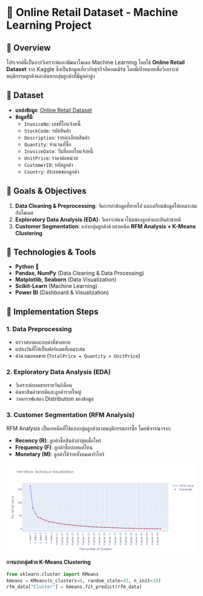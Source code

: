 # 🛂 Online Retail Dataset - Machine Learning Project

## 📌 Overview
โปรเจกต์นี้เป็นการวิเคราะห์และพัฒนาโมเดล Machine Learning โดยใช้ **Online Retail Dataset** จาก Kaggle ซึ่งเป็นข้อมูลเกี่ยวกับธุรกิจอีคอมเมิร์ซ โดยมีเป้าหมายเพื่อวิเคราะห์พฤติกรรมลูกค้าและค้นหากลุ่มลูกค้าที่มีมูลค่าสูง

## 📂 Dataset
- **แหล่งข้อมูล**: [Online Retail Dataset](https://www.kaggle.com/datasets/lakshmi25npathi/online-retail-dataset)
- **ข้อมูลที่มี**:
  - `InvoiceNo`: เลขที่ใบแจ้งหนี้
  - `StockCode`: รหัสสินค้า
  - `Description`: รายละเอียดสินค้า
  - `Quantity`: จำนวนที่ซื้อ
  - `InvoiceDate`: วันที่ออกใบแจ้งหนี้
  - `UnitPrice`: ราคาต่อหน่วย
  - `CustomerID`: รหัสลูกค้า
  - `Country`: ประเทศของลูกค้า

## 🎯 Goals & Objectives
1. **Data Cleaning & Preprocessing**: จัดการค่าข้อมูลที่หายไป และเตรียมข้อมูลให้เหมาะสมกับโมเดล
2. **Exploratory Data Analysis (EDA)**: วิเคราะห์แนวโน้มของลูกค้าและสินค้าขายดี
3. **Customer Segmentation**: แบ่งกลุ่มลูกค้าด้วยเทคนิค **RFM Analysis + K-Means Clustering**

## 🔧 Technologies & Tools
- **Python** 🐍
- **Pandas, NumPy** (Data Cleaning & Data Processing)
- **Matplotlib, Seaborn** (Data Visualization)
- **Scikit-Learn** (Machine Learning)
- **Power BI** (Dashboard & Visualization)

## 🚀 Implementation Steps
### 1. Data Preprocessing
- ตรวจสอบและลบค่าที่ขาดหาย
- แปลงวันที่ให้เป็นฟอร์แมตที่เหมาะสม
- คำนวณยอดขาย (`TotalPrice = Quantity × UnitPrice`)

### 2. Exploratory Data Analysis (EDA)
- วิเคราะห์ยอดขายรายวัน/เดือน
- ค้นหาสินค้าขายดีและลูกค้ารายใหญ่
- วาดกราฟแสดง Distribution ของข้อมูล

### 3. Customer Segmentation (RFM Analysis)
RFM Analysis เป็นเทคนิคที่ใช้แบ่งกลุ่มลูกค้าตามพฤติกรรมการซื้อ โดยพิจารณาจาก:
- **Recency (R)**: ลูกค้าซื้อสินค้าล่าสุดเมื่อไหร่
- **Frequency (F)**: ลูกค้าซื้อบ่อยแค่ไหน
- **Monetary (M)**: ลูกค้าใช้จ่ายทั้งหมดเท่าไหร่
  
![RFM Clustering](https://raw.githubusercontent.com/Pariman1419/online_retail_II/main/newplot.png)

**การแบ่งกลุ่มด้วย K-Means Clustering**
```python
from sklearn.cluster import KMeans
kmeans = KMeans(n_clusters=4, random_state=42, n_init=10)
rfm_data["Cluster"] = kmeans.fit_predict(rfm_data)






